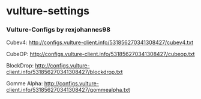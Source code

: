 # vulture-settings
### Vulture-Configs by rexjohannes98

Cubev4: http://configs.vulture-client.info/531856270341308427/cubev4.txt

CubeOP: http://configs.vulture-client.info/531856270341308427/cubeop.txt

BlockDrop: http://configs.vulture-client.info/531856270341308427/blockdrop.txt

Gomme Alpha: http://configs.vulture-client.info/531856270341308427/gommealpha.txt
